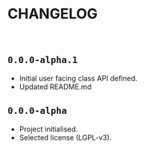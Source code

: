 # CHANGELOG

<br/>

## `0.0.0-alpha.1`
- Initial user facing class API defined.
- Updated README.md

## `0.0.0-alpha`
- Project initialised.
- Selected license (LGPL-v3).